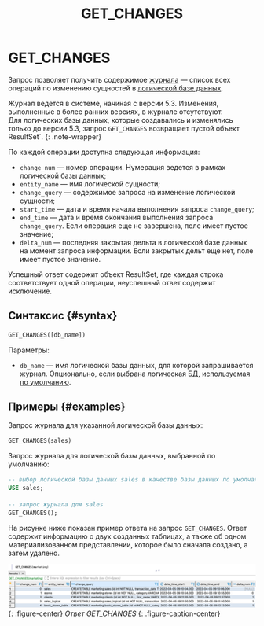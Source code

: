 ﻿---
layout: default
title: GET_CHANGES
nav_order: 27
parent: Запросы SQL+
grand_parent: Справочная информация
has_children: false
has_toc: false
---

# GET_CHANGES

Запрос позволяет получить содержимое [журнала](../../../overview/main_concepts/changelog/changelog.md) — список всех 
операций по изменению сущностей в [логической базе данных](../../../overview/main_concepts/logical_db/logical_db.md).

Журнал ведется в системе, начиная с версии 5.3. Изменения, выполненные в более ранних версиях, в журнале отсутствуют.
<br>Для логических базы данных, которые создавались и изменялись только до версии 5.3, запрос `GET_CHANGES` 
возвращает пустой объект ResultSet`.
{: .note-wrapper}

По каждой операции доступна следующая информация:
* `change_num` — номер операции. Нумерация ведется в рамках логической базы данных;
* `entity_name` — имя логической сущности;
* `change_query` — содержимое запроса на изменение логической сущности;
* `start_time` — дата и время начала выполнения запроса `change_query`;
* `end_time` — дата и время окончания выполнения запроса `change_query`. Если операция еще не завершена, поле имеет 
  пустое значение;
* `delta_num` — последняя закрытая дельта в логической базе данных на момент запроса информации. Если закрытых дельт еще 
  нет, поле имеет пустое значение. 

Успешный ответ содержит объект ResultSet, где каждая строка соответствует одной операции, неуспешный ответ содержит 
исключение.

## Синтаксис {#syntax}

```sql
GET_CHANGES([db_name])
```

Параметры:
* `db_name` — имя логической базы данных, для которой запрашивается журнал. Опционально, если выбрана логическая БД, 
  [используемая по умолчанию](../../../working_with_system/other_features/default_db_set-up/default_db_set-up.md).

## Примеры {#examples}

Запрос журнала для указанной логической базы данных:

```sql
GET_CHANGES(sales)
```

Запрос журнала для логической базы данных, выбранной по умолчанию:

```sql
-- выбор логической базы данных sales в качестве базы данных по умолчанию
USE sales;

-- запрос журнала для sales
GET_CHANGES();
```

На рисунке ниже показан пример ответа на запрос `GET_CHANGES`. Ответ содержит информацию о двух созданных таблицах, а
также об одном материализованном представлении, которое было сначала создано, а затем удалено.

![](get_changes.png)
{: .figure-center}
*Ответ GET_CHANGES*
{: .figure-caption-center}
